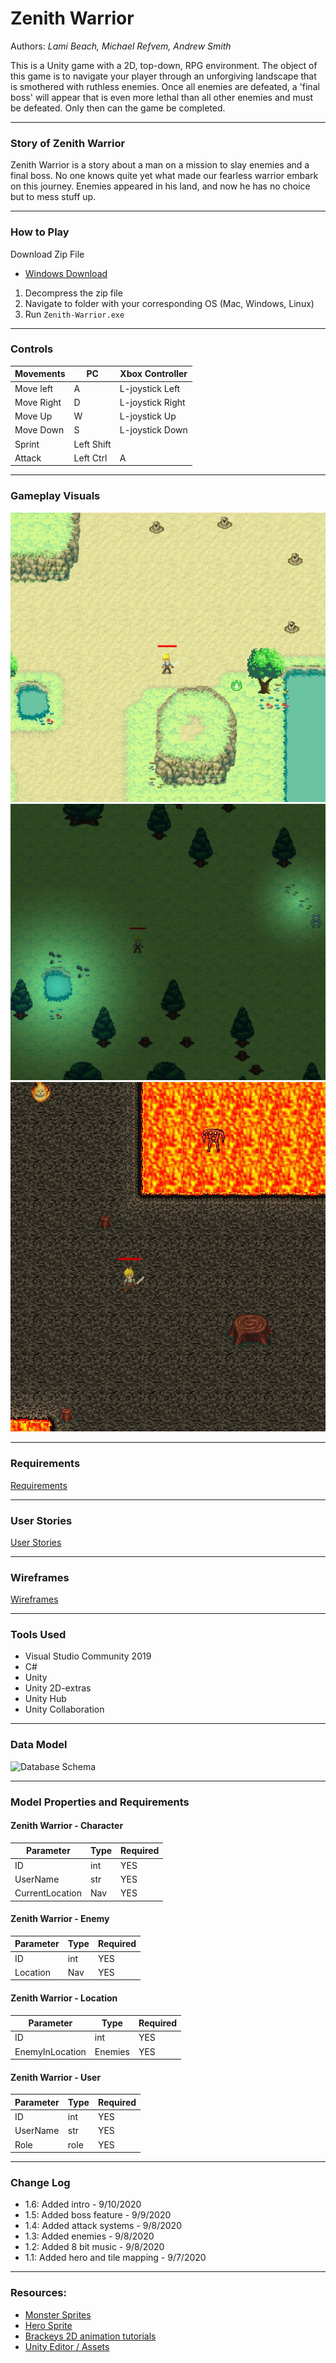 # Zenith Warrior
Authors: *Lami Beach, Michael Refvem, Andrew Smith*

This is a Unity game with a 2D, top-down, RPG environment. 
The object of this game is to navigate your player through an unforgiving landscape that is smothered with ruthless enemies. 
Once all enemies are defeated, a 'final boss' will appear that is even more lethal than all other enemies and must be defeated. 
Only then can the game be completed. 

---

### Story of Zenith Warrior
Zenith Warrior is a story about a man on a mission to slay enemies and a final boss. No one knows quite yet 
what made our fearless warrior embark on this journey. Enemies appeared in his land, and now he has no choice 
but to mess stuff up.

---

### How to Play

Download Zip File
- [Windows Download](https://github.com/2D-Devs/Zenith-Warrior/raw/development/Downloads/Windows_x86/Zenith-Warrior.zip)

1. Decompress the zip file
2. Navigate to folder with your corresponding OS (Mac, Windows, Linux)
3. Run `Zenith-Warrior.exe`

---

### Controls

| Movements | PC | Xbox Controller |
| - | - | - |
| Move left | A | L-joystick Left |
| Move Right | D | L-joystick Right |
| Move Up | W | L-joystick Up |
| Move Down | S | L-joystick Down |
| Sprint | Left Shift | |
| Attack | Left Ctrl | A |

---

### Gameplay Visuals

![Gameplay](Assets/Screenshots/Gameplay-1.jpg)
![Gameplay](Assets/Screenshots/Gameplay-2.jpg)
![Gameplay](Assets/Screenshots/Gameplay-3.jpg)


---

### Requirements

[Requirements](Requirements.md)

---

### User Stories

[User Stories](UserStories.md)

---

### Wireframes

[Wireframes](Wireframes.md)

---

### Tools Used

- Visual Studio Community 2019
- C#
- Unity
- Unity 2D-extras
- Unity Hub
- Unity Collaboration

---

### Data Model
![Database Schema](https://i.imgur.com/BK6IGJr.png)

---
### Model Properties and Requirements

#### Zenith Warrior - Character

| Parameter | Type | Required |
| --- | --- | --- |
| ID  | int | YES |
| UserName | str | YES |
|CurrentLocation| Nav|YES|


#### Zenith Warrior - Enemy

| Parameter | Type | Required |
| --- | --- | --- |
| ID  | int | YES |
|Location| Nav|YES|


#### Zenith Warrior - Location

| Parameter | Type | Required |
| --- | --- | --- |
| ID  | int | YES |
|EnemyInLocation| Enemies|YES|


#### Zenith Warrior - User

| Parameter | Type | Required |
| --- | --- | --- |
| ID  | int | YES |
| UserName | str | YES |
|Role| role |YES|

---

### Change Log
- 1.6: Added intro - 9/10/2020
- 1.5: Added boss feature - 9/9/2020
- 1.4: Added attack systems - 9/8/2020
- 1.3: Added enemies - 9/8/2020
- 1.2: Added 8 bit music - 9/8/2020
- 1.1: Added hero and tile mapping - 9/7/2020

---

### Resources:

- [Monster Sprites](https://ssunlimited.itch.io/20-monstersbeasts)
- [Hero Sprite](https://minim4listph.itch.io/2d-animated-top-down-hero)
- [Brackeys 2D animation tutorials](https://www.youtube.com/watch?v=on9nwbZngyw&list=PLPV2KyIb3jR6TFcFuzI2bB7TMNIIBpKMQ)
- [Unity Editor / Assets](https://unity.com/)


